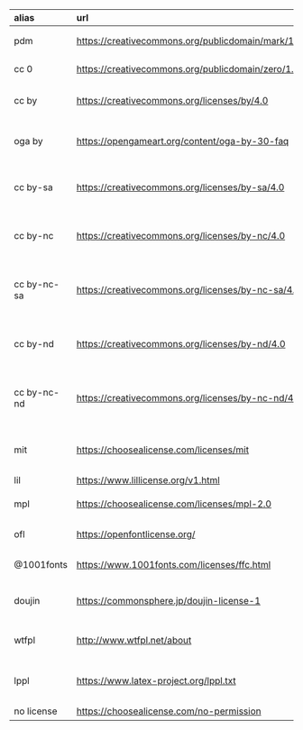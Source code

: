 | alias       | url                                               | name                                                     | name_zh       |
| :---------- | :------------------------------------------------ | :------------------------------------------------------- | :------------ |
| pdm         | https://creativecommons.org/publicdomain/mark/1.0 | Public Domain Mark                                       | 公有领域标识        |
| cc 0        | https://creativecommons.org/publicdomain/zero/1.0 | Creative Commons Zero                                    | 公有领域          |
| cc by       | https://creativecommons.org/licenses/by/4.0       | Creative Commons Attribution                             | 归因            |
| oga by      | https://opengameart.org/content/oga-by-30-faq     | Open Game Art Attribution                                | 开放游戏艺术的归因     |
| cc by-sa    | https://creativecommons.org/licenses/by-sa/4.0    | Creative Commons Attribution-ShareAlike                  | 归因-相同方式共享     |
| cc by-nc    | https://creativecommons.org/licenses/by-nc/4.0    | Creative Commons Attribution-NonCommercial               | 归因-非商用        |
| cc by-nc-sa | https://creativecommons.org/licenses/by-nc-sa/4.0 | Creative Commons Attribution-NonCommercial-ShareAlike    | 归因-非商用-相同方式共享 |
| cc by-nd    | https://creativecommons.org/licenses/by-nd/4.0    | Creative Commons Attribution-NoDerivatives               | 归因-禁止衍生       |
| cc by-nc-nd | https://creativecommons.org/licenses/by-nc-nd/4.0 | Creative Commons Attribution-NonCommercial-NoDerivatives | 归因-非商用-禁止衍生   |
| mit         | https://choosealicense.com/licenses/mit           | MIT License                                              | 麻省理工学院许可证     |
| lil         | https://www.lillicense.org/v1.html                | Lil License                                              | Lil许可证        |
| mpl         | https://choosealicense.com/licenses/mpl-2.0       | Mozilla Public License                                   | Mozilla公共许可   |
| ofl         | https://openfontlicense.org/                      | Open Font License                                        | 开放字体许可        |
| @1001fonts  | https://www.1001fonts.com/licenses/ffc.html       | 1001 Fonts License                                       | 1001字体许可证     |
| doujin      | https://commonsphere.jp/doujin-license-1          | Doujin Mark License[同人マーク・ライセンス]                         | 同人标识许可        |
| wtfpl       | http://www.wtfpl.net/about                        | Do What The F*** You Want License                        | 随便你许可         |
| lppl        | https://www.latex-project.org/lppl.txt            | The LaTeX Project Public License                         | LaTeX 项目公共许可证 |
| no license  | https://choosealicense.com/no-permission          | No License                                               | 未许可           |